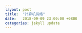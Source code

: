 ```yaml
---
layout: post
title:  "计算机网络"
date:   2018-09-09 23:00:00 +0800
categories: jekyll update
---
```

















